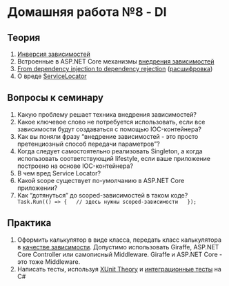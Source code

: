 # Домашняя работа №8 - DI

## Теория
 1. [Инверсия зависимостей](https://docs.microsoft.com/en-us/dotnet/architecture/modern-web-apps-azure/architectural-principles#dependency-inversion)
 2. Встроенные в ASP.NET Core механизмы [внедрения зависимостей](https://docs.microsoft.com/en-us/aspnet/core/fundamentals/dependency-injection)
 3. [From dependency injection to dependency rejection](https://www.youtube.com/watch?v=xG5qP5AWQws) ([расшифровка](https://habr.com/ru/company/jugru/blog/545482/))
 4. О вреде [ServiceLocator](https://habr.com/ru/post/270005/)

## Вопросы к семинару
 1. Какую проблему решает техника внедрения зависимостей?
 2. Какое ключевое слово не потребуется использовать, если все зависимости будут создаваться с помощью IOC-контейнера?
 3. Как вы поняли фразу “внедрение зависимостей - это просто претенциозный способ передачи параметров”?
 4. Когда следует самостоятельно реализовать Singleton, а когда использовать соответствующий lifestyle, если ваше приложение построено на основе IOC-контейнера?
 5. В чем вред Service Locator?
 6. Какой scope существует по-умолчанию в ASP.NET Core приложении?
 7. Как “дотянуться” до scoped-зависимостей в таком коде? 
``      Task.Run(() => {  
      // здесь нужны scoped-зависимости  
      });``

 
## Практика
 1. Оформить калькулятор в виде класса, передать класс калькулятора в [качестве зависимости](https://stackoverflow.com/questions/52204022/how-to-do-di-in-asp-net-core-middleware). Допустимо использовать Giraffe, ASP.NET Core Controller или самописный Middleware. Giraffe и ASP.NET Core - это тоже Middleware.
 2. Написать тесты, используя [XUnit Theory](https://hamidmosalla.com/2017/02/25/xunit-theory-working-with-inlinedata-memberdata-classdata/) и [интеграционные тесты](https://docs.microsoft.com/en-us/aspnet/core/test/integration-tests?view=aspnetcore-6.0) на C#